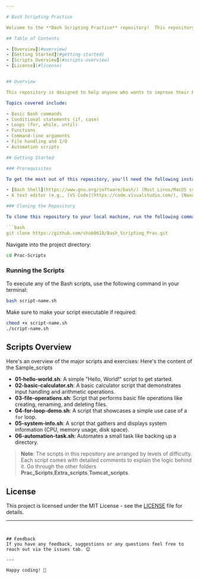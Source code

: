 ```yaml
---

# Bash Scripting Practice

Welcome to the **Bash Scripting Practice** repository!  This repository contains a collection of Bash scripts and exercises that I have worked on while learning and practicing shell scripting.

## Table of Contents

- [Overview](#overview)
- [Getting Started](#getting-started)
- [Scripts Overview](#scripts-overview)
- [License](#license)


## Overview

This repository is designed to help anyone who wants to improve their Bash scripting skills. It contains a variety of exercises and scripts that cover different levels of complexity, from beginner to advanced.

Topics covered include:

- Basic Bash commands
- Conditional statements (if, case)
- Loops (for, while, until)
- Functions
- Command-line arguments
- File handling and I/O
- Automation scripts

## Getting Started

### Prerequisites

To get the most out of this repository, you'll need the following installed on your machine:

- [Bash Shell](https://www.gnu.org/software/bash/) (Most Linux/MacOS systems come with Bash pre-installed, or install it using a package manager for your OS)
- A text editor (e.g., [VS Code](https://code.visualstudio.com/), [Nano](https://www.nano-editor.org/), [Vim](https://www.vim.org/))

### Cloning the Repository

To clone this repository to your local machine, run the following command in your terminal:

```bash
git clone https://github.com/shub0618/Bash_Scripting_Prac.git
```

Navigate into the project directory:

```bash
cd Prac-Scripts
```

### Running the Scripts

To execute any of the Bash scripts, use the following command in your terminal:

```bash
bash script-name.sh
```

Make sure to make your script executable if required:

```bash
chmod +x script-name.sh
./script-name.sh
```

## Scripts Overview

Here's an overview of the major scripts and exercises:
Here's the content of the Sample_scripts

- **01-hello-world.sh**: A simple "Hello, World!" script to get started.
- **02-basic-calculator.sh**: A basic calculator script that demonstrates input handling and arithmetic operations.
- **03-file-operations.sh**: Script that performs basic file operations like creating, renaming, and deleting files.
- **04-for-loop-demo.sh**: A script that showcases a simple use case of a `for` loop.
- **05-system-info.sh**: A script that gathers and displays system information (CPU, memory usage, disk space).
- **06-automation-task.sh**: Automates a small task like backing up a directory.

> **Note**: The scripts in this repository are arranged by levels of difficulty. Each script comes with detailed comments to explain the logic behind it.
> Go through the other folders **Prac_Scripts**,**Extra_scripts**,**Tomcat_scripts**.

## License

This project is licensed under the MIT License - see the [LICENSE](LICENSE) file for details.

---
```


## Feedback
If you have any feedback, suggestions or any questions feel free to reach out via the issues tab. 😊

---

Happy coding! 🚀


